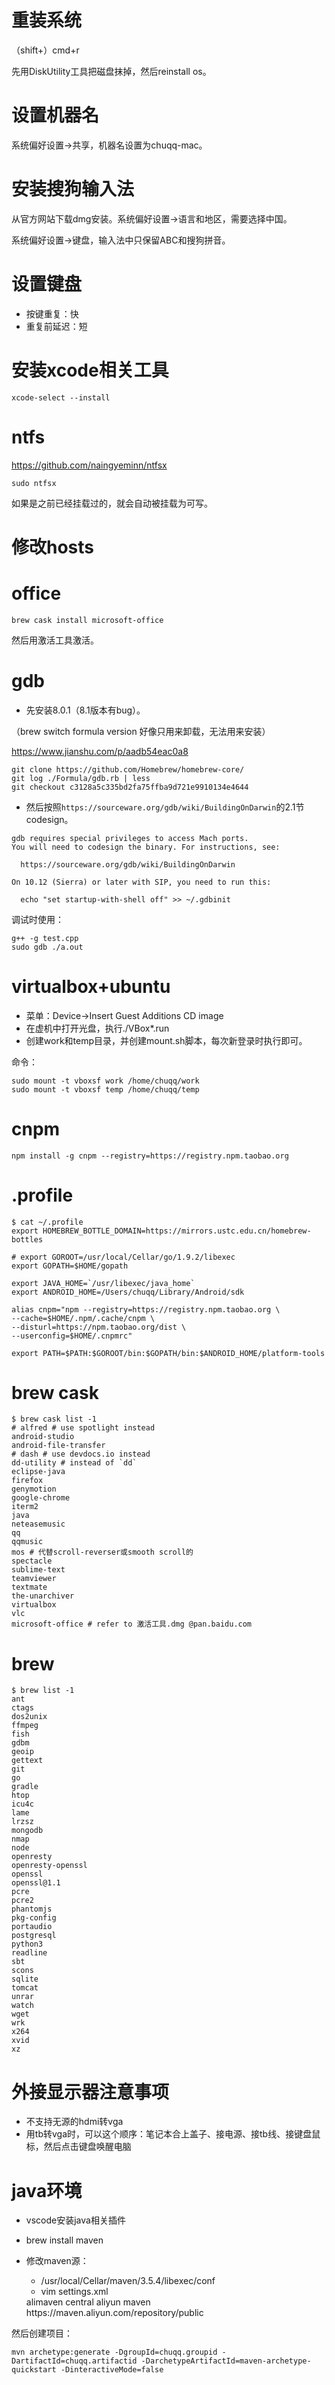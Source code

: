 # 重装系统

（shift+）cmd+r

先用DiskUtility工具把磁盘抹掉，然后reinstall os。

# 设置机器名

系统偏好设置->共享，机器名设置为chuqq-mac。

# 安装搜狗输入法

从官方网站下载dmg安装。系统偏好设置->语言和地区，需要选择中国。

系统偏好设置->键盘，输入法中只保留ABC和搜狗拼音。

# 设置键盘

* 按键重复：快
* 重复前延迟：短

# 安装xcode相关工具

    xcode-select --install

# ntfs

https://github.com/naingyeminn/ntfsx

    sudo ntfsx
 如果是之前已经挂载过的，就会自动被挂载为可写。

# 修改hosts

# office

    brew cask install microsoft-office

然后用激活工具激活。

# gdb

* 先安装8.0.1（8.1版本有bug）。

（brew switch formula version 好像只用来卸载，无法用来安装）

https://www.jianshu.com/p/aadb54eac0a8

```
git clone https://github.com/Homebrew/homebrew-core/
git log ./Formula/gdb.rb | less
git checkout c3128a5c335bd2fa75ffba9d721e9910134e4644
```
* 然后按照`https://sourceware.org/gdb/wiki/BuildingOnDarwin`的2.1节codesign。

```
gdb requires special privileges to access Mach ports.
You will need to codesign the binary. For instructions, see:

  https://sourceware.org/gdb/wiki/BuildingOnDarwin

On 10.12 (Sierra) or later with SIP, you need to run this:

  echo "set startup-with-shell off" >> ~/.gdbinit
```

调试时使用：

    g++ -g test.cpp
    sudo gdb ./a.out


# virtualbox+ubuntu

* 菜单：Device->Insert Guest Additions CD image
* 在虚机中打开光盘，执行./VBox\*.run
* 创建work和temp目录，并创建mount.sh脚本，每次新登录时执行即可。

命令：

    sudo mount -t vboxsf work /home/chuqq/work
    sudo mount -t vboxsf temp /home/chuqq/temp

# cnpm

    npm install -g cnpm --registry=https://registry.npm.taobao.org

# .profile

    $ cat ~/.profile
    export HOMEBREW_BOTTLE_DOMAIN=https://mirrors.ustc.edu.cn/homebrew-bottles

    # export GOROOT=/usr/local/Cellar/go/1.9.2/libexec
    export GOPATH=$HOME/gopath

    export JAVA_HOME=`/usr/libexec/java_home`
    export ANDROID_HOME=/Users/chuqq/Library/Android/sdk

    alias cnpm="npm --registry=https://registry.npm.taobao.org \
    --cache=$HOME/.npm/.cache/cnpm \
    --disturl=https://npm.taobao.org/dist \
    --userconfig=$HOME/.cnpmrc"

    export PATH=$PATH:$GOROOT/bin:$GOPATH/bin:$ANDROID_HOME/platform-tools

# brew cask

    $ brew cask list -1
    # alfred # use spotlight instead
    android-studio
    android-file-transfer
    # dash # use devdocs.io instead
    dd-utility # instead of `dd`
    eclipse-java
    firefox
    genymotion
    google-chrome
    iterm2
    java
    neteasemusic
    qq
    qqmusic
    mos # 代替scroll-reverser或smooth scroll的
    spectacle
    sublime-text
    teamviewer
    textmate
    the-unarchiver
    virtualbox
    vlc
    microsoft-office # refer to 激活工具.dmg @pan.baidu.com

# brew

    $ brew list -1
    ant
    ctags
    dos2unix
    ffmpeg
    fish
    gdbm
    geoip
    gettext
    git
    go
    gradle
    htop
    icu4c
    lame
    lrzsz
    mongodb
    nmap
    node
    openresty
    openresty-openssl
    openssl
    openssl@1.1
    pcre
    pcre2
    phantomjs
    pkg-config
    portaudio
    postgresql
    python3
    readline
    sbt
    scons
    sqlite
    tomcat
    unrar
    watch
    wget
    wrk
    x264
    xvid
    xz

# 外接显示器注意事项

* 不支持无源的hdmi转vga
* 用tb转vga时，可以这个顺序：笔记本合上盖子、接电源、接tb线、接键盘鼠标，然后点击键盘唤醒电脑

# java环境

* vscode安装java相关插件
* brew install maven
* 修改maven源：
    * /usr/local/Cellar/maven/3.5.4/libexec/conf
    * vim settings.xml

    <mirror>
        <id>alimaven</id>
        <mirrorOf>central</mirrorOf>
        <name>aliyun maven</name>
        <url>https://maven.aliyun.com/repository/public</url>
    </mirror>

然后创建项目：

    mvn archetype:generate -DgroupId=chuqq.groupid -DartifactId=chuqq.artifactid -DarchetypeArtifactId=maven-archetype-quickstart -DinteractiveMode=false

